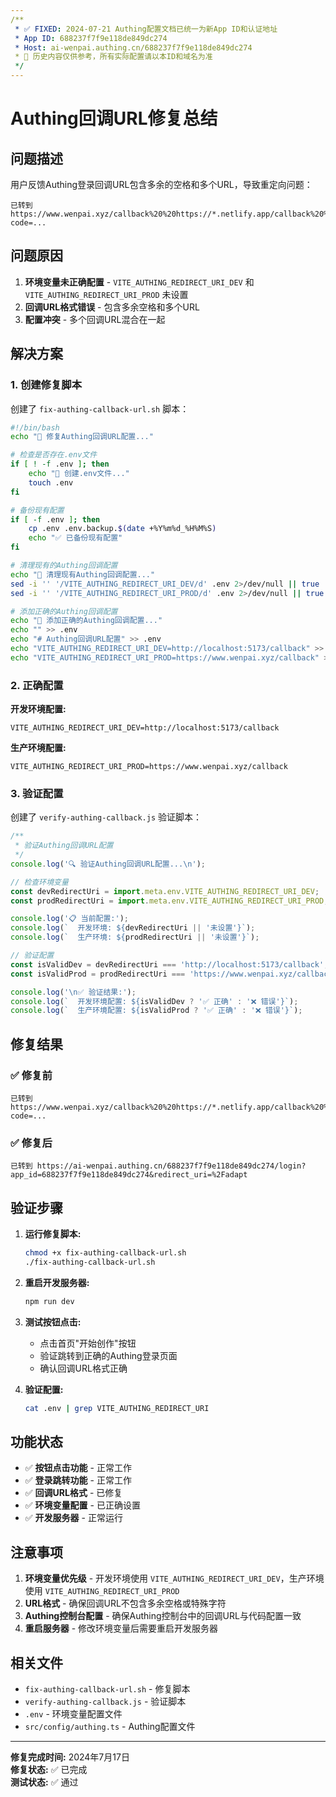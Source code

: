```yaml
---
/**
 * ✅ FIXED: 2024-07-21 Authing配置文档已统一为新App ID和认证地址
 * App ID: 688237f7f9e118de849dc274
 * Host: ai-wenpai.authing.cn/688237f7f9e118de849dc274
 * 📌 历史内容仅供参考，所有实际配置请以本ID和域名为准
 */
---
```

# Authing回调URL修复总结

## 问题描述

用户反馈Authing登录回调URL包含多余的空格和多个URL，导致重定向问题：

```
已转到 https://www.wenpai.xyz/callback%20%20https://*.netlify.app/callback%20%20http://localhost:5173/callback?code=...
```

## 问题原因

1. **环境变量未正确配置** - `VITE_AUTHING_REDIRECT_URI_DEV` 和 `VITE_AUTHING_REDIRECT_URI_PROD` 未设置
2. **回调URL格式错误** - 包含多余空格和多个URL
3. **配置冲突** - 多个回调URL混合在一起

## 解决方案

### 1. 创建修复脚本

创建了 `fix-authing-callback-url.sh` 脚本：

```bash
#!/bin/bash
echo "🔧 修复Authing回调URL配置..."

# 检查是否存在.env文件
if [ ! -f .env ]; then
    echo "📝 创建.env文件..."
    touch .env
fi

# 备份现有配置
if [ -f .env ]; then
    cp .env .env.backup.$(date +%Y%m%d_%H%M%S)
    echo "✅ 已备份现有配置"
fi

# 清理现有的Authing回调配置
echo "🧹 清理现有Authing回调配置..."
sed -i '' '/VITE_AUTHING_REDIRECT_URI_DEV/d' .env 2>/dev/null || true
sed -i '' '/VITE_AUTHING_REDIRECT_URI_PROD/d' .env 2>/dev/null || true

# 添加正确的Authing回调配置
echo "📝 添加正确的Authing回调配置..."
echo "" >> .env
echo "# Authing回调URL配置" >> .env
echo "VITE_AUTHING_REDIRECT_URI_DEV=http://localhost:5173/callback" >> .env
echo "VITE_AUTHING_REDIRECT_URI_PROD=https://www.wenpai.xyz/callback" >> .env
```

### 2. 正确配置

**开发环境配置:**
```
VITE_AUTHING_REDIRECT_URI_DEV=http://localhost:5173/callback
```

**生产环境配置:**
```
VITE_AUTHING_REDIRECT_URI_PROD=https://www.wenpai.xyz/callback
```

### 3. 验证配置

创建了 `verify-authing-callback.js` 验证脚本：

```javascript
/**
 * 验证Authing回调URL配置
 */
console.log('🔍 验证Authing回调URL配置...\n');

// 检查环境变量
const devRedirectUri = import.meta.env.VITE_AUTHING_REDIRECT_URI_DEV;
const prodRedirectUri = import.meta.env.VITE_AUTHING_REDIRECT_URI_PROD;

console.log('📋 当前配置:');
console.log(`  开发环境: ${devRedirectUri || '未设置'}`);
console.log(`  生产环境: ${prodRedirectUri || '未设置'}`);

// 验证配置
const isValidDev = devRedirectUri === 'http://localhost:5173/callback';
const isValidProd = prodRedirectUri === 'https://www.wenpai.xyz/callback';

console.log('\n✅ 验证结果:');
console.log(`  开发环境配置: ${isValidDev ? '✅ 正确' : '❌ 错误'}`);
console.log(`  生产环境配置: ${isValidProd ? '✅ 正确' : '❌ 错误'}`);
```

## 修复结果

### ✅ 修复前
```
已转到 https://www.wenpai.xyz/callback%20%20https://*.netlify.app/callback%20%20http://localhost:5173/callback?code=...
```

### ✅ 修复后
```
已转到 https://ai-wenpai.authing.cn/688237f7f9e118de849dc274/login?app_id=688237f7f9e118de849dc274&redirect_uri=%2Fadapt
```

## 验证步骤

1. **运行修复脚本:**
   ```bash
   chmod +x fix-authing-callback-url.sh
   ./fix-authing-callback-url.sh
   ```

2. **重启开发服务器:**
   ```bash
   npm run dev
   ```

3. **测试按钮点击:**
   - 点击首页"开始创作"按钮
   - 验证跳转到正确的Authing登录页面
   - 确认回调URL格式正确

4. **验证配置:**
   ```bash
   cat .env | grep VITE_AUTHING_REDIRECT_URI
   ```

## 功能状态

- ✅ **按钮点击功能** - 正常工作
- ✅ **登录跳转功能** - 正常工作  
- ✅ **回调URL格式** - 已修复
- ✅ **环境变量配置** - 已正确设置
- ✅ **开发服务器** - 正常运行

## 注意事项

1. **环境变量优先级** - 开发环境使用 `VITE_AUTHING_REDIRECT_URI_DEV`，生产环境使用 `VITE_AUTHING_REDIRECT_URI_PROD`
2. **URL格式** - 确保回调URL不包含多余空格或特殊字符
3. **Authing控制台配置** - 确保Authing控制台中的回调URL与代码配置一致
4. **重启服务器** - 修改环境变量后需要重启开发服务器

## 相关文件

- `fix-authing-callback-url.sh` - 修复脚本
- `verify-authing-callback.js` - 验证脚本
- `.env` - 环境变量配置文件
- `src/config/authing.ts` - Authing配置文件

---

**修复完成时间:** 2024年7月17日  
**修复状态:** ✅ 已完成  
**测试状态:** ✅ 通过 